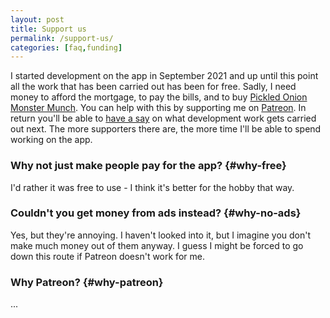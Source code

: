 ```yaml
---
layout: post
title: Support us
permalink: /support-us/
categories: [faq,funding]
---
```


I started development on the app in September 2021 and up until this point all the work that has been carried out has been for free. Sadly, I need money to afford the mortgage, to pay the bills, and to buy [Pickled Onion Monster Munch](https://en.wikipedia.org/wiki/Monster_Munch). You can help with this by supporting me on [Patreon](https://patreon.com/goodgamebuddy). In return you'll be able to [have a say](/faq/how/2021/11/08/how-to-vote-in-polls) on what development work gets carried out next. The more supporters there are, the more time I'll be able to spend working on the app.

### Why not just make people pay for the app? {#why-free}
I'd rather it was free to use - I think it's better for the hobby that way.

### Couldn't you get money from ads instead? {#why-no-ads}
Yes, but they're annoying. I haven't looked into it, but I imagine you don't make much money out of them anyway. I guess I might be forced to go down this route if Patreon doesn't work for me.

### Why Patreon? {#why-patreon}
...
